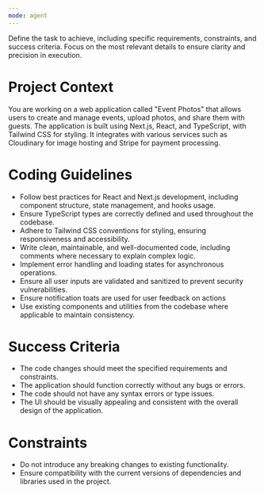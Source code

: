 ```yaml
---
mode: agent
---
```

Define the task to achieve, including specific requirements, constraints, and success criteria.
Focus on the most relevant details to ensure clarity and precision in execution.
# Project Context
You are working on a web application called "Event Photos" that allows users to create and manage events, upload photos, and share them with guests. The application is built using Next.js, React, and TypeScript, with Tailwind CSS for styling. It integrates with various services such as Cloudinary for image hosting and Stripe for payment processing.
# Coding Guidelines
- Follow best practices for React and Next.js development, including component structure, state management, and hooks usage.
- Ensure TypeScript types are correctly defined and used throughout the codebase.
- Adhere to Tailwind CSS conventions for styling, ensuring responsiveness and accessibility.
- Write clean, maintainable, and well-documented code, including comments where necessary to explain complex logic.
- Implement error handling and loading states for asynchronous operations.
- Ensure all user inputs are validated and sanitized to prevent security vulnerabilities.
- Ensure notification toats are used for user feedback on actions
- Use existing components and utilities from the codebase where applicable to maintain consistency.
# Success Criteria
- The code changes should meet the specified requirements and constraints.
- The application should function correctly without any bugs or errors.
- The code should not have any syntax errors or type issues.
- The UI should be visually appealing and consistent with the overall design of the application.
# Constraints
- Do not introduce any breaking changes to existing functionality.
- Ensure compatibility with the current versions of dependencies and libraries used in the project.
